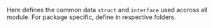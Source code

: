 Here defines the common data `struct` and `interface` used accross all
module. For package specific, define in respective folders.